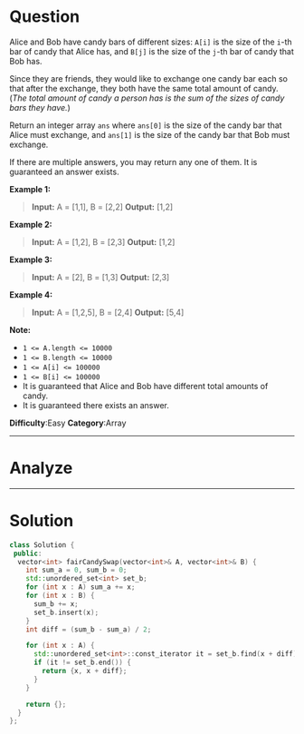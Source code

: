 
# Question

Alice and Bob have candy bars of different sizes:  `A[i]`  is the size of the  `i`-th bar of candy that Alice has, and  `B[j]`  is the size of the  `j`-th bar of candy that Bob has.

Since they are friends, they would like to exchange one candy bar each so that after the exchange, they both have the same total amount of candy. (_The total amount of candy a person has is the sum of the sizes of candy bars they have._)

Return an integer array  `ans` where  `ans[0]`  is the size of the candy bar that Alice must exchange, and  `ans[1]`  is the size of the candy bar that Bob must exchange.

If there are multiple answers, you may return any one of them. It is guaranteed an answer exists.

**Example 1:**

> **Input:** A = [1,1], B = [2,2]
> **Output:** [1,2]

**Example 2:**

> **Input:** A = [1,2], B = [2,3]
> **Output:** [1,2]

**Example 3:**

> **Input:** A = [2], B = [1,3]
> **Output:** [2,3]

**Example 4:**

> **Input:** A = [1,2,5], B = [2,4]
> **Output:** [5,4]

**Note:**

- `1 <= A.length <= 10000`
- `1 <= B.length <= 10000`
- `1 <= A[i] <= 100000`
- `1 <= B[i] <= 100000`
- It is guaranteed that Alice and Bob have different total amounts of candy.
- It is guaranteed there exists an answer.

**Difficulty**:Easy
**Category**:Array


------------

# Analyze

------------

# Solution

```cpp
class Solution {
 public:
  vector<int> fairCandySwap(vector<int>& A, vector<int>& B) {
    int sum_a = 0, sum_b = 0;
    std::unordered_set<int> set_b;
    for (int x : A) sum_a += x;
    for (int x : B) {
      sum_b += x;
      set_b.insert(x);
    }
    int diff = (sum_b - sum_a) / 2;

    for (int x : A) {
      std::unordered_set<int>::const_iterator it = set_b.find(x + diff);
      if (it != set_b.end()) {
        return {x, x + diff};
      }
    }

    return {};
  }
};
```